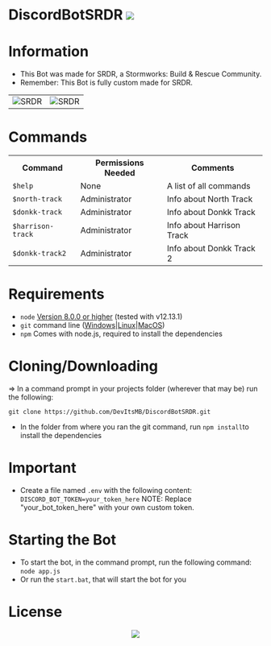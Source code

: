 # DiscordBotSRDR <img src="https://img.shields.io/discord/731092997772410900?logo=discord&style=for-the-badge" />     

# Information
* This Bot was made for SRDR, a Stormworks: Build & Rescue Community.
* Remember: This Bot is fully custom made for SRDR.
    
<table width="100%"> 
  <tr>
    <td><img src="https://file.coffee/u/1QJx7l-x1.png" alt="SRDR" /></td>
    <td><img src="https://file.coffee/u/yjvvOuZa0.png" alt="SRDR" /></td>
  </tr>
</table>


# Commands
<table>
  <tr>
    <th>Command</th>
    <th>Permissions Needed</th>
	<th>Comments</th>
  </tr>
  <tr>
    <td><code>$help</code></td>
    <td>None</td>
	<td>A list of all commands</td>
  <tr>
    <td><code>$north-track</code></td>
    <td>Administrator</td>
	<td>Info about North Track</td>
  <tr>
    <td><code>$donkk-track</code></td>
    <td>Administrator</td>
	<td>Info about Donkk Track</td>
  <tr>
    <td><code>$harrison-track</code></td>
    <td>Administrator</td>
	<td>Info about Harrison Track</td>
  <tr>
    <td><code>$donkk-track2</code></td>
    <td>Administrator</td>
	<td>Info about Donkk Track 2</td>
</table>



# Requirements
* `node` <a href="https://nodejs.org/en/download/">Version 8.0.0 or higher</a> (tested with v12.13.1)
* `git` command line (<a href="https://git-scm.com/download/win">Windows</a>|<a href="https://git-scm.com/book/en/v2/Getting-Started-Installing-Git">Linux</a>|<a href="https://git-scm.com/download/mac">MacOS</a>)
* `npm` Comes with node.js, required to install the dependencies

# Cloning/Downloading

=> In a command prompt in your projects folder (wherever that may be) run the following:

`git clone https://github.com/DevItsMB/DiscordBotSRDR.git`
* In the folder from where you ran the git command, run `npm install`to install the dependencies

# Important
* Create a file named `.env` with the following content:
`DISCORD_BOT_TOKEN=your_token_here`
NOTE: Replace "your_bot_token_here" with your own custom token.


# Starting the Bot
* To start the bot, in the command prompt, run the following command: `node app.js`
* Or run the `start.bat`, that will start the bot for you



# License
<p align="center">
    <a href="https://github.com/DevItsMB/Discord-Bot-Template/blob/master/LICENSE">
    <img src="https://img.shields.io/github/license/DevItsMB/DiscordBotTemplate?style=for-the-badge" />
  </a>
</p>
